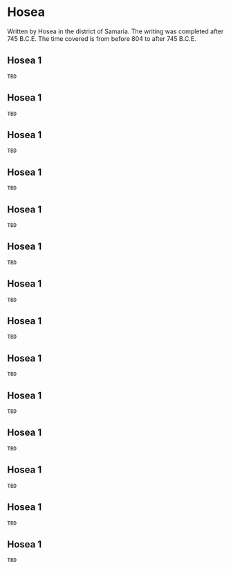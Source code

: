 # Hosea

Written by Hosea in the district of Samaria. The writing was completed after 745 B.C.E. The time covered is from before 804 to after 745 B.C.E.

## Hosea 1

```
TBD
```


## Hosea 1

```
TBD
```


## Hosea 1

```
TBD
```


## Hosea 1

```
TBD
```


## Hosea 1

```
TBD
```


## Hosea 1

```
TBD
```


## Hosea 1

```
TBD
```


## Hosea 1

```
TBD
```


## Hosea 1

```
TBD
```


## Hosea 1

```
TBD
```


## Hosea 1

```
TBD
```


## Hosea 1

```
TBD
```


## Hosea 1

```
TBD
```


## Hosea 1

```
TBD
```


